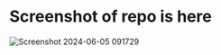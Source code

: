 # Screenshot of repo is here
![Screenshot 2024-06-05 091729](https://github.com/SumithThota/Frontend-Website-Photography-/assets/108344062/dcad7e64-88c1-417d-b631-ded8a07f0f60)
